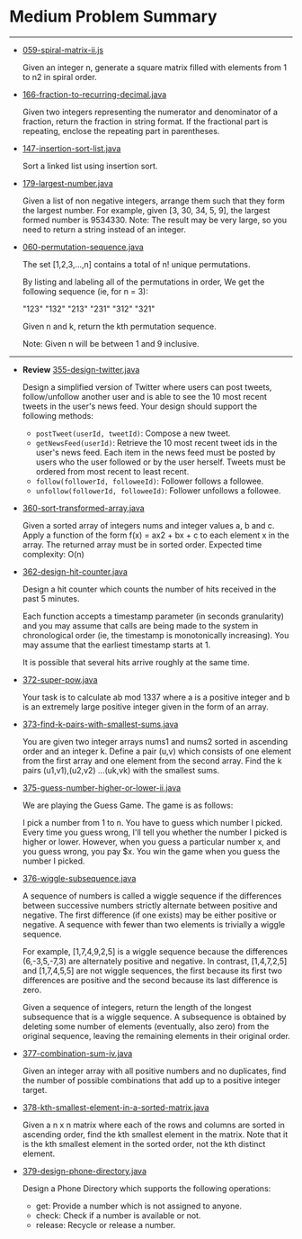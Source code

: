 # Medium Problem Summary

---

- [059-spiral-matrix-ii.js](./leetcode-js/059-spiral-matrix-ii.js)

    Given an integer n, generate a square matrix filled with elements from 1 to n2 in spiral order.

- [166-fraction-to-recurring-decimal.java](./leetcode-java/166-fraction-to-recurring-decimal.java)

    Given two integers representing the numerator and denominator of a fraction, return the fraction in string format. If the fractional part is repeating, enclose the repeating part in parentheses.

- [147-insertion-sort-list.java](./leetcode-java/147-insertion-sort-list.java)

    Sort a linked list using insertion sort.

- [179-largest-number.java](./leetcode-java/179-largest-number.java)

    Given a list of non negative integers, arrange them such that they form the largest number. For example, given [3, 30, 34, 5, 9], the largest formed number is 9534330. Note: The result may be very large, so you need to return a string instead of an integer.

- [060-permutation-sequence.java](./leetcode-java/060-permutation-sequence.java)

    The set [1,2,3,…,n] contains a total of n! unique permutations.

    By listing and labeling all of the permutations in order,
    We get the following sequence (ie, for n = 3):

    "123"
    "132"
    "213"
    "231"
    "312"
    "321"

    Given n and k, return the kth permutation sequence.

    Note: Given n will be between 1 and 9 inclusive.

---

- **Review** [355-design-twitter.java](./leetcode-java/355-design-twitter.java)

    Design a simplified version of Twitter where users can post tweets, follow/unfollow another user and is able to see the 10 most recent tweets in the user's news feed. Your design should support the following methods:

    - `postTweet(userId, tweetId)`: Compose a new tweet.
    - `getNewsFeed(userId)`: Retrieve the 10 most recent tweet ids in the user's news feed. Each item in the news feed must be posted by users who the user followed or by the user herself. Tweets must be ordered from most recent to least recent.
    - `follow(followerId, followeeId)`: Follower follows a followee.
    - `unfollow(followerId, followeeId)`: Follower unfollows a followee.

- [360-sort-transformed-array.java](./leetcode-java/360-sort-transformed-array.java)

    Given a sorted array of integers nums and integer values a, b and c. Apply a function of the form f(x) = ax2 + bx + c to each element x in the array. The returned array must be in sorted order. Expected time complexity: O(n)

- [362-design-hit-counter.java](./leetcode-java/362-design-hit-counter.java)

    Design a hit counter which counts the number of hits received in the past 5 minutes.

    Each function accepts a timestamp parameter (in seconds granularity) and you may assume that calls are being made to the system in chronological order (ie, the timestamp is monotonically increasing). You may assume that the earliest timestamp starts at 1.

    It is possible that several hits arrive roughly at the same time.

- [372-super-pow.java](./leetcode-java/372-super-pow.java)

    Your task is to calculate ab mod 1337 where a is a positive integer and b is an extremely large positive integer given in the form of an array.


- [373-find-k-pairs-with-smallest-sums.java](./leetcode-java/373-find-k-pairs-with-smallest-sums.java)

    You are given two integer arrays nums1 and nums2 sorted in ascending order and an integer k. Define a pair (u,v) which consists of one element from the first array and one element from the second array. Find the k pairs (u1,v1),(u2,v2) ...(uk,vk) with the smallest sums.

- [375-guess-number-higher-or-lower-ii.java](./leetcode-java/375-guess-number-higher-or-lower-ii.java)

    We are playing the Guess Game. The game is as follows:

    I pick a number from 1 to n. You have to guess which number I picked. Every time you guess wrong, I'll tell you whether the number I picked is higher or lower. However, when you guess a particular number x, and you guess wrong, you pay $x. You win the game when you guess the number I picked.

- [376-wiggle-subsequence.java](./leetcode-java/376-wiggle-subsequence.java)

    A sequence of numbers is called a wiggle sequence if the differences between successive numbers strictly alternate between positive and negative. The first difference (if one exists) may be either positive or negative. A sequence with fewer than two elements is trivially a wiggle sequence.

    For example, [1,7,4,9,2,5] is a wiggle sequence because the differences (6,-3,5,-7,3) are alternately positive and negative. In contrast, [1,4,7,2,5] and [1,7,4,5,5] are not wiggle sequences, the first because its first two differences are positive and the second because its last difference is zero.

    Given a sequence of integers, return the length of the longest subsequence that is a wiggle sequence. A subsequence is obtained by deleting some number of elements (eventually, also zero) from the original sequence, leaving the remaining elements in their original order.

- [377-combination-sum-iv.java](./leetcode-java/377-combination-sum-iv.java)

    Given an integer array with all positive numbers and no duplicates, find the number of possible combinations that add up to a positive integer target.

- [378-kth-smallest-element-in-a-sorted-matrix.java](./leetcode-java/378-kth-smallest-element-in-a-sorted-matrix.java)

    Given a n x n matrix where each of the rows and columns are sorted in ascending order, find the kth smallest element in the matrix. Note that it is the kth smallest element in the sorted order, not the kth distinct element.

- [379-design-phone-directory.java](./leetcode-java/379-design-phone-directory.java)

    Design a Phone Directory which supports the following operations:

    - get: Provide a number which is not assigned to anyone.
    - check: Check if a number is available or not.
    - release: Recycle or release a number.

